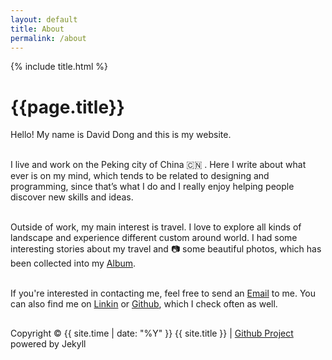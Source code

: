 ```yaml
---
layout: default
title: About
permalink: /about
---
```


{% include title.html %}

<div class ="post-container">
  <h1 id="posts-label">{{page.title}}</h1>   
  <div class = "about-page"> Hello! My name is David Dong and this is my website.<br><br>

  I live and work on the Peking city of China :cn: . Here I write about what ever is on my mind, which tends to be related to designing and programming, since that’s what I do and I really enjoy helping people discover new skills and ideas.<br><br>
  
  Outside of work, my main interest is travel. I love to explore all kinds of landscape and experience different custom around world. I had some interesting stories about my travel and :camera: some beautiful photos, which has been collected into my <a href = "https://rainbow-ux.github.io/traveler-blog.github.io/">Album</a>.<br><br>

  If you're interested in contacting me, feel free to send an <a href = "mailto:dqdongg@hotmail.com"> Email</a> to me. You can also find me on <a href = "https://www.linkedin.com/in/刚-董-25208ba0/">Linkin</a> or <a href = "https://github.com/gangdong">Github</a>, which I check often as well.</div>
  <div class ="footer" style="margin-top:30px">
  Copyright © {{ site.time | date: "%Y" }} {{ site.title }}  |  <a href = "https://github.com/gangdong/daviddong.github.io"> Github Project </a> powered by Jekyll
  </div>
</div>
